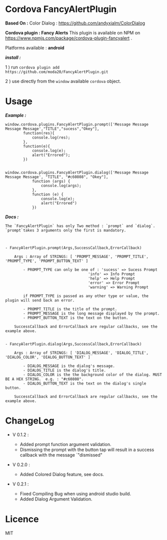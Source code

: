 # Cordova FancyAlertPlugin

**Based On :** 
Color Dialog : https://github.com/andyxialm/ColorDialog


**Cordova plugin : Fancy Alerts** 
This plugin is available on NPM on https://www.npmjs.com/package/cordova-plugin-fancyalert .

Platforms available : **android**


***install :***

1 ) run `cordova plugin add https://github.com/moda20/FancyAlertPlugin.git`

2 ) use directly from the `window` available `cordova` object.

# Usage

***Example :***

```
window.cordova.plugins.FancyAlertPlugin.prompt(['Message Message Message Message',"TITLE","sucess","Okey"],
        function(res){
            console.log(res);
        },
        function(e){
            console.log(e);
            alert("Errored");
        })
        
        
window.cordova.plugins.FancyAlertPlugin.dialog(['Message Message Message Message', "TITLE", "#c60808", "Okey"],
            function (args) {
                console.log(args);
            },
            function (e) {
                console.log(e);
                alert("Errored")
            })
```
***Docs :***
```
The `FancyAlertPlugin` has only Two method : `prompt` and `dialog`. `prompt`takes 3 arguments only the first is mandatory.



- FancyAlertPlugin.prompt(Args,SuccessCallback,ErrorCallback)

    Args : Array of STRINGS: [ 'PROMPT_MESSAGE', 'PROMPT_TITLE', 'PROMPT_TYPE', 'PROMPT_BUTTON_TEXT' ]

        - PROMPT_TYPE can only be one of : 'sucess' => Sucess Prompt
                                     'info' => Info Prompt
                                     'help' => Help Prompt
                                     'error' => Error Prompt
                                     'warning' => Warning Prompt
                                     
        if PROMPT_TYPE is passed as any other type or value, the plugin will send back an error.
        
        - PROMPT_TITLE is the title of the prompt.
        - PROMPT_MESSAGE is the long message displayed by the prompt.
        - PROMPT_BUTTON_TEXT is the text on the button.
    
    SuccessCallback and ErrorCallback are regular callbacks, see the example above.
    

- FancyAlertPlugin.dialog(Args,SuccessCallback,ErrorCallback)

    Args : Array of STRINGS: [ 'DIALOG_MESSAGE', 'DIALOG_TITLE', 'DIALOG_COLOR', 'DIALOG_BUTTON_TEXT' ]
    
        - DIALOG_MESSAGE is the dialog's message.
        - DIALOG_TITLE is the dialog's title.
        - DIALOG_COLOR is the the background color of the dialog. MUST BE A HEX STRING.  e.g. : "#c60808".
        - DIALOG_BUTTON_TEXT is the text on the dialog's single button.
    
    SuccessCallback and ErrorCallback are regular callbacks, see the example above.
```

# ChangeLog

- V 0.1.2 : 
    - Added prompt function argument validation.
    - Dismissing the prompt with the button tap will result in a success callback with the message `"dismissed"

- V 0.2.0 : 
    - Added Colored Dialog feature, see docs.

- V 0.2.1 :
    - Fixed Compiling Bug when using android studio build.
    - Added Dialog Argument Validation.      
     
    
# Licence 

MIT
